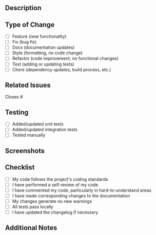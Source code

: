 ## Description
<!-- Provide a brief description of the changes in this PR -->

## Type of Change
<!-- Mark the relevant option with an [x] -->
- [ ] Feature (new functionality)
- [ ] Fix (bug fix)
- [ ] Docs (documentation updates)
- [ ] Style (formatting, no code change)
- [ ] Refactor (code improvement, no functional changes)
- [ ] Test (adding or updating tests)
- [ ] Chore (dependency updates, build process, etc.)

## Related Issues
<!-- Link any related issues using #issue-number -->
Closes #

## Testing
<!-- Describe the testing you've done -->
- [ ] Added/updated unit tests
- [ ] Added/updated integration tests
- [ ] Tested manually

## Screenshots
<!-- If applicable, add screenshots to help explain your changes -->

## Checklist
- [ ] My code follows the project's coding standards
- [ ] I have performed a self-review of my code
- [ ] I have commented my code, particularly in hard-to-understand areas
- [ ] I have made corresponding changes to the documentation
- [ ] My changes generate no new warnings
- [ ] All tests pass locally
- [ ] I have updated the changelog if necessary

## Additional Notes
<!-- Any additional information that reviewers should know -->